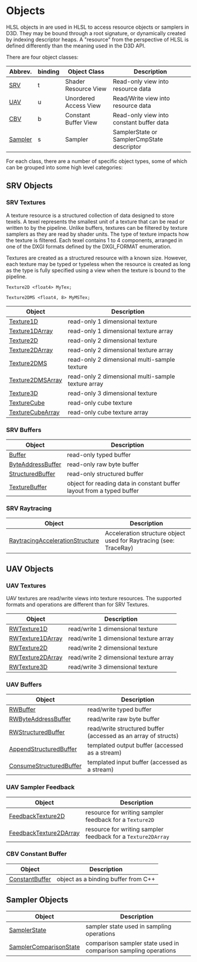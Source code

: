 # Objects

HLSL objects in are used in HLSL to access resource objects or samplers in D3D. They may be bound through a root signature, or dynamically created by indexing descriptor heaps. A "resource" from the perspective of HLSL is defined differently than the meaning used in the D3D API. 

There are four object classes:

| Abbrev. | binding | Object Class | Description |
| - | - | - | - |
| [SRV](#srv-textures) | t | Shader Resource View | Read-only view into resource data |
| [UAV](#uav-objects) | u | Unordered Access View | Read/Write view into resource data |
| [CBV](#cbv-constant-buffer) | b | Constant Buffer View | Read-only view into constant buffer data |
| [Sampler](#sampler-objects) | s | Sampler | SamplerState or SamplerCmpState descriptor |

For each class, there are a number of specific object types, some of which can be grouped into some high level categories:

## SRV Objects

### SRV Textures

A texture resource is a structured collection of data designed to store texels. A texel represents the smallest unit of a texture that can be read or written to by the pipeline. Unlike buffers, textures can be filtered by texture samplers as they are read by shader units. The type of texture impacts how the texture is filtered. Each texel contains 1 to 4 components, arranged in one of the DXGI formats defined by the DXGI_FORMAT enumeration.

Textures are created as a structured resource with a known size. However, each texture may be typed or typeless when the resource is created as long as the type is fully specified using a view when the texture is bound to the pipeline.

```declarations
Texture2D <float4> MyTex;

Texture2DMS <float4, 8> MyMSTex;
```

| Object | Description |
| - | - |
| [Texture1D](hlsl-obj-texture1d.md) | read-only 1 dimensional texture |
| [Texture1DArray](hlsl-obj-texture1darray.md) | read-only 1 dimensional texture array |
| [Texture2D](hlsl-obj-texture2d.md) | read-only 2 dimensional texture |
| [Texture2DArray](hlsl-obj-texture2darray.md) | read-only 2 dimensional texture array |
| [Texture2DMS](hlsl-obj-texture2dms.md) | read-only 2 dimensional multi-sample texture |
| [Texture2DMSArray](hlsl-obj-texture2dmsarray.md) | read-only 2 dimensional multi-sample texture array |
| [Texture3D](hlsl-obj-texture3d.md) | read-only 3 dimensional texture |
| [TextureCube](hlsl-obj-texturecube.md) | read-only cube texture |
| [TextureCubeArray](hlsl-obj-texturecubearray.md) | read-only cube texture array |

### SRV Buffers

| Object | Description |
| - | - |
| [Buffer](hlsl-obj-buffer.md) | read-only typed buffer |
| [ByteAddressBuffer](hlsl-obj-byteaddressbuffer.md) | read-only raw byte buffer |
| [StructuredBuffer](hlsl-obj-structuredbuffer.md) | read-only structured buffer |
| [TextureBuffer](hlsl-obj-texturebuffer.md) | object for reading data in constant buffer layout from a typed buffer |

### SRV Raytracing

| Object | Description |
| - | - |
| [RaytracingAccelerationStructure](hlsl-obj-rtaccelerationstructure.md) | Acceleration structure object used for Raytracing (see: TraceRay) |

## UAV Objects

### UAV Textures

UAV textures are read/write views into texture resources.  The supported formats and operations are different than for SRV Textures.

| Object | Description |
| - | - |
| [RWTexture1D](hlsl-obj-rwtexture1d.md) | read/write 1 dimensional texture |
| [RWTexture1DArray](hlsl-obj-rwtexture1darray.md) | read/write 1 dimensional texture array |
| [RWTexture2D](hlsl-obj-rwtexture2d.md) | read/write 2 dimensional texture |
| [RWTexture2DArray](hlsl-obj-rwtexture2darray.md) | read/write 2 dimensional texture array |
| [RWTexture3D](hlsl-obj-rwtexture3d.md) | read/write 3 dimensional texture |

### UAV Buffers

| Object | Description |
| - | - |
| [RWBuffer](hlsl-obj-rwbuffer.md) | read/write typed buffer |
| [RWByteAddressBuffer](hlsl-obj-rwbyteaddressbuffer.md) | read/write raw byte buffer |
| [RWStructuredBuffer](hlsl-obj-rwstructuredbuffer.md) | read/write structured buffer (accessed as an array of structs) |
| [AppendStructuredBuffer](hlsl-obj-appendstructuredbuffer.md) | templated output buffer (accessed as a stream) |
| [ConsumeStructuredBuffer](hlsl-obj-consumestructuredbuffer.md) | templated input buffer (accessed as a stream) |

### UAV Sampler Feedback

| Object | Description |
| - | - |
| [FeedbackTexture2D](hlsl-obj-feedbacktexture2d.md) | resource for writing sampler feedback for a `Texture2D` |
| [FeedbackTexture2DArray](hlsl-obj-feedbacktexture2darray.md) | resource for writing sampler feedback for a `Texture2DArray` |

### CBV Constant Buffer

| Object | Description |
| - | - |
| [ConstantBuffer](hlsl-obj-constantbuffer.md) | object as a binding buffer from C++ |

## Sampler Objects

| Object | Description |
| - | - |
| [SamplerState](hlsl-obj-samplerstate.md) | sampler state used in sampling operations |
| [SamplerComparisonState](hlsl-obj-samplercomparisonstate.md) | comparison sampler state used in comparison sampling operations |
